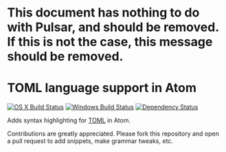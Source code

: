 # This document has nothing to do with Pulsar, and should be removed. If this is not the case, this message should be removed.

# TOML language support in Atom
[![OS X Build Status](https://travis-ci.org/atom/language-toml.svg?branch=master)](https://travis-ci.org/atom/language-toml)
[![Windows Build Status](https://ci.appveyor.com/api/projects/status/kohao3fjyk6xv0sc/branch/master?svg=true)](https://ci.appveyor.com/project/Atom/language-toml/branch/master)
[![Dependency Status](https://david-dm.org/atom/language-toml.svg)](https://david-dm.org/atom/language-toml)

Adds syntax highlighting for [TOML](https://github.com/toml-lang/toml) in Atom.

Contributions are greatly appreciated. Please fork this repository and open a pull request to add snippets, make grammar tweaks, etc.
